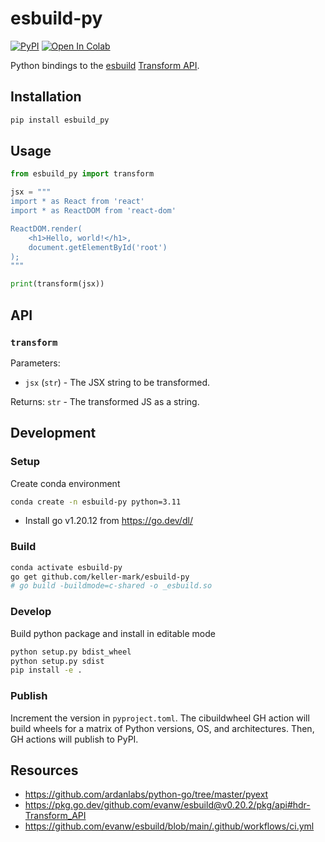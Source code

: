 # esbuild-py

[![PyPI](https://img.shields.io/pypi/v/esbuild_py)](https://pypi.org/project/esbuild_py)
[![Open In Colab](https://colab.research.google.com/assets/colab-badge.svg)](https://colab.research.google.com/github/keller-mark/esbuild-py/blob/main/scripts/esbuild-py-demo.ipynb)

Python bindings to the [esbuild](https://github.com/evanw/esbuild) [Transform API](https://pkg.go.dev/github.com/evanw/esbuild@v0.20.2/pkg/api#hdr-Transform_API).
## Installation

```py
pip install esbuild_py
```

## Usage

```python
from esbuild_py import transform

jsx = """
import * as React from 'react'
import * as ReactDOM from 'react-dom'

ReactDOM.render(
    <h1>Hello, world!</h1>,
    document.getElementById('root')
);
"""

print(transform(jsx))
```

## API

### `transform`

Parameters:
- `jsx` (`str`) - The JSX string to be transformed.

Returns: `str` - The transformed JS as a string.


## Development

### Setup

Create conda environment

```sh
conda create -n esbuild-py python=3.11
```

- Install go v1.20.12 from https://go.dev/dl/

### Build

```sh
conda activate esbuild-py
go get github.com/keller-mark/esbuild-py
# go build -buildmode=c-shared -o _esbuild.so
```

### Develop

Build python package and install in editable mode

```sh
python setup.py bdist_wheel
python setup.py sdist
pip install -e .
```

### Publish

Increment the version in `pyproject.toml`.
The cibuildwheel GH action will build wheels for a matrix of Python versions, OS, and architectures.
Then, GH actions will publish to PyPI.

## Resources


- https://github.com/ardanlabs/python-go/tree/master/pyext
- https://pkg.go.dev/github.com/evanw/esbuild@v0.20.2/pkg/api#hdr-Transform_API
- https://github.com/evanw/esbuild/blob/main/.github/workflows/ci.yml
